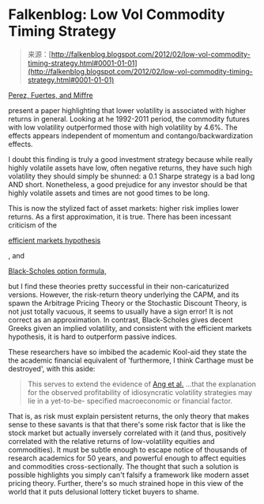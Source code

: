 <!--yml
category: 未分类
date: 2024-05-12 20:35:00
-->

# Falkenblog: Low Vol Commodity Timing Strategy

> 来源：[http://falkenblog.blogspot.com/2012/02/low-vol-commodity-timing-strategy.html#0001-01-01](http://falkenblog.blogspot.com/2012/02/low-vol-commodity-timing-strategy.html#0001-01-01)

[Perez, Fuertes, and Miffre](http://papers.ssrn.com/sol3/papers.cfm?abstract_id=1971917)

present a paper highlighting that lower volatility is associated with higher returns in general. Looking at he 1992-2011 period, the commodity futures with low volatility outperformed those with high volatility by 4.6%. The effects appears independent of momentum and contango/backwardization effects.

I doubt this finding is truly a good investment strategy because while really highly volatile assets have low, often negative returns, they have such high volatility they should simply be shunned: a 0.1 Sharpe strategy is a bad long AND short. Nonetheless, a good prejudice for any investor should be that highly volatile assets and times are not good times to be long.

This is now the stylized fact of asset markets: higher risk implies lower returns. As a first approximation, it is true. There has been incessant criticism of the

[efficient markets hypothesis](http://www.nytimes.com/2009/09/06/magazine/06Economic-t.html?_r=1&ref=magazine)

, and

[Black-Scholes option formula,](http://www.guardian.co.uk/science/2012/feb/12/black-scholes-equation-credit-crunch)

but I find these theories pretty successful in their non-caricaturized versions. However, the risk-return theory underlying the CAPM, and its spawn the Arbitrage Pricing Theory or the Stochastic Discount Theory, is not just totally vacuous, it seems to usually have a sign error! It is not correct as an approximation. In contrast, Black-Scholes gives decent Greeks given an implied volatility, and consistent with the efficient markets hypothesis, it is hard to outperform passive indices.

These researchers have so imbibed the academic Kool-aid they state the the academic financial equivalent of 'furthermore, I think Carthage must be destroyed', with this aside:

> This serves to extend the evidence of [Ang et al.](http://www.afajof.org/afa/forthcoming/ang1.pdf) ...that the explanation for the observed profitability of idiosyncratic volatility strategies may lie in a yet-to-be- specified macroeconomic or financial factor.

That is, as risk must explain persistent returns, the only theory that makes sense to these savants is that that there's some risk factor that is like the stock market but actually inversely correlated with it (and thus, positively correlated with the relative returns of low-volatility equities and commodities). It must be subtle enough to escape notice of thousands of research academics for 50 years, and powerful enough to affect equities and commodities cross-sectionally. The thought that such a solution is possible highlights you simply can't falsify a framework like modern asset pricing theory. Further, there's so much strained hope in this view of the world that it puts delusional lottery ticket buyers to shame.